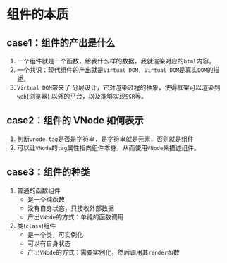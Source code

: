 # 组件的本质
## case1：组件的产出是什么
1. 一个组件就是一个函数，给我什么样的数据，我就渲染对应的`html`内容。
2. 一个共识：现代组件的产出就是`Virtual DOM`，`Virtual DOM`是真实`DOM`的描述。
3. `Virtual DOM`带来了 分层设计，它对渲染过程的抽象，使得框架可以渲染到`web`(浏览器) 以外的平台，以及能够实现`SSR`等。

## case2：组件的 VNode 如何表示
1.  判断`vnode.tag`是否是字符串，是字符串就是元素，否则就是组件
2. 可以让`VNode`的`tag`属性指向组件本身，从而使用`VNode`来描述组件。


## case3：组件的种类
1. 普通的函数组件
   - 是一个纯函数
   - 没有自身状态，只接收外部数据
   - 产出`VNode`的方式：单纯的函数调用
2. 类(`class`)组件
   - 是一个类，可实例化
   - 可以有自身状态
   - 产出`VNode`的方式：需要实例化，然后调用其`render`函数